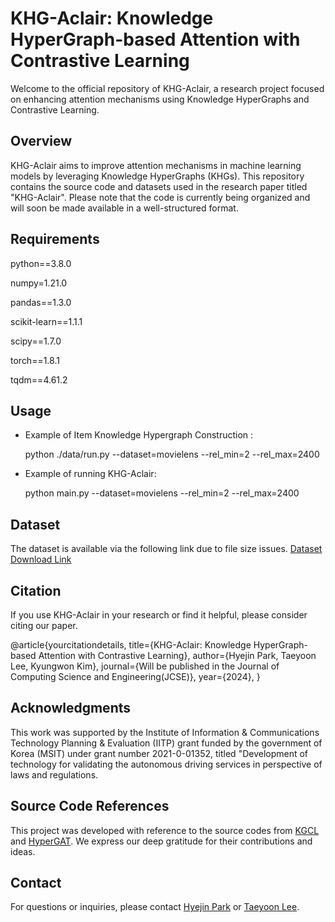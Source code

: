 # KHG-Aclair: Knowledge HyperGraph-based Attention with Contrastive Learning

Welcome to the official repository of KHG-Aclair, a research project focused on enhancing attention mechanisms using Knowledge HyperGraphs and Contrastive Learning.

## Overview

KHG-Aclair aims to improve attention mechanisms in machine learning models by leveraging Knowledge HyperGraphs (KHGs). This repository contains the source code and datasets used in the research paper titled "KHG-Aclair". Please note that the code is currently being organized and will soon be made available in a well-structured format.
<!-- ## Features

- **Will Be**: 
- **Update**: 
- **Soon**: 
-->
  
## Requirements
python==3.8.0  

numpy=1.21.0  

pandas==1.3.0  

scikit-learn==1.1.1  

scipy==1.7.0  

torch==1.8.1  

tqdm==4.61.2  


## Usage
+ Example of Item Knowledge Hypergraph Construction :

  python ./data/run.py --dataset=movielens --rel_min=2 --rel_max=2400

+ Example of running KHG-Aclair:

  python main.py --dataset=movielens --rel_min=2 --rel_max=2400


## Dataset
The dataset is available via the following link due to file size issues.
[Dataset Download Link](https://drive.google.com/drive/folders/1Egb3JhEQe0EDkCHW75C_feDSfHkQHOXF?usp=sharing)


## Citation

If you use KHG-Aclair in your research or find it helpful, please consider citing our paper.

@article{yourcitationdetails,
  title={KHG-Aclair: Knowledge HyperGraph-based Attention with Contrastive Learning},
  author={Hyejin Park, Taeyoon Lee, Kyungwon Kim},
  journal={Will be published in the Journal of Computing Science and Engineering(JCSE)},
  year={2024},
}

## Acknowledgments
This work was supported by the Institute of Information & Communications Technology Planning & Evaluation (IITP) grant funded by the government of Korea (MSIT) under grant number 2021-0-01352, titled "Development of technology for validating the autonomous driving services in perspective of laws and regulations.

## Source Code References
This project was developed with reference to the source codes from [KGCL](https://github.com/yuh-yang/KGCL-SIGIR22) and [HyperGAT](https://github.com/kaize0409/HyperGAT_TextClassification). We express our deep gratitude for their contributions and ideas.

## Contact

For questions or inquiries, please contact [Hyejin Park](mailto:h.ngc1316@gmail.com) or [Taeyoon Lee](mailto:tylee814@gmail.com).
